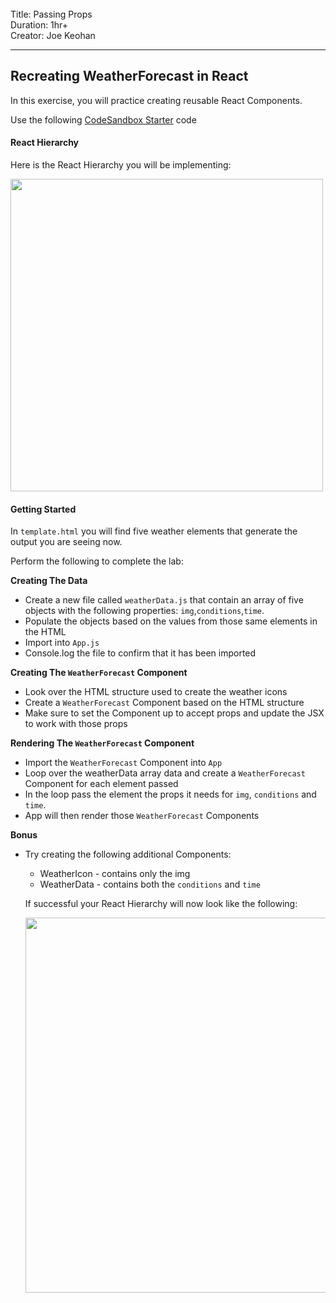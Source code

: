 <br>
Title: Passing Props<br>
Duration: 1hr+<br>
Creator:  Joe Keohan<br>

---

## Recreating WeatherForecast in React

In this exercise, you will practice creating reusable React Components.

Use the following [CodeSandbox Starter](https://codesandbox.io/s/adoring-goodall-mhive) code

#### React Hierarchy

Here is the React Hierarchy you will be implementing:

<img src="https://i.imgur.com/7YlFsU7.png" width=500/><br>

#### Getting Started

In `template.html` you will find five weather elements that generate the output you are seeing now.

Perform the following to complete the lab:

**Creating The Data**

-   Create a new file called `weatherData.js` that contain an array of five objects with the following properties: `img`,`conditions`,`time`.
-   Populate the objects based on the values from those same elements in the HTML
-   Import into `App.js`
-   Console.log the file to confirm that it has been imported

**Creating The `WeatherForecast` Component**

-   Look over the HTML structure used to create the weather icons
-   Create a `WeatherForecast` Component based on the HTML structure
-   Make sure to set the Component up to accept props and update the JSX to work with those props

**Rendering The `WeatherForecast` Component**

-   Import the `WeatherForecast` Component into `App`
-   Loop over the weatherData array data and create a `WeatherForecast` Component for each element passed
-   In the loop pass the element the props it needs for `img`, `conditions` and `time`.
-   App will then render those `WeatherForecast` Components

**Bonus**

-   Try creating the following additional Components:

    -   WeatherIcon - contains only the img
    -   WeatherData - contains both the `conditions` and `time`

    If successful your React Hierarchy will now look like the following:

    <img src="https://i.imgur.com/ffkXBPi.png" width=600/>
